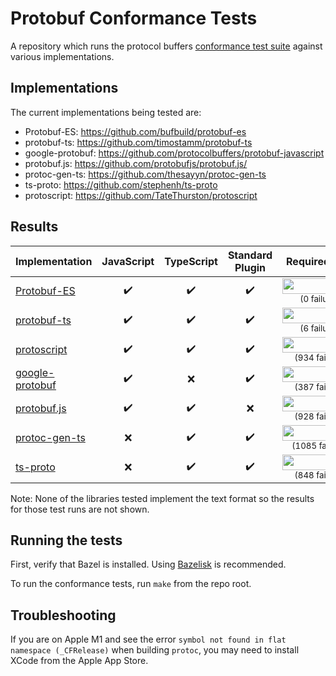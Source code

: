 # Protobuf Conformance Tests

A repository which runs the protocol buffers
[conformance test suite](https://github.com/protocolbuffers/protobuf/tree/main/conformance) against various implementations.

## Implementations

The current implementations being tested are:

* Protobuf-ES:  https://github.com/bufbuild/protobuf-es
* protobuf-ts:  https://github.com/timostamm/protobuf-ts
* google-protobuf:  https://github.com/protocolbuffers/protobuf-javascript
* protobuf.js:  https://github.com/protobufjs/protobuf.js/
* protoc-gen-ts:  https://github.com/thesayyn/protoc-gen-ts
* ts-proto:  https://github.com/stephenh/ts-proto
* protoscript:  https://github.com/TateThurston/protoscript

## Results

<!--- RESULTS-START -->
| Implementation                          | JavaScript         | TypeScript         | Standard<br>Plugin | Required tests                        | Recommended tests                        |
|-----------------------------------------|:------------------:|:------------------:|:------------------:|:-------------------------------------:|:----------------------------------------:|
| [Protobuf-ES](impl/protobuf-es)         | :heavy_check_mark: | :heavy_check_mark: | :heavy_check_mark: | <sub><img src="https://progress-bar.dev/100?width=100&suffix=%25+passing" height="25" width="125" /></sub><br><sup>(0&nbsp;failures)<sub>     | <sub><img src="https://progress-bar.dev/99?width=100&suffix=.8%25+passing" height="25" width="125" /></sub><br><sup>(1&nbsp;failures)<sub>     |
| [protobuf-ts](impl/protobuf-ts)         | :heavy_check_mark: | :heavy_check_mark: | :heavy_check_mark: | <sub><img src="https://progress-bar.dev/99?width=100&suffix=.6%25+passing" height="25" width="125" /></sub><br><sup>(6&nbsp;failures)<sub>     | <sub><img src="https://progress-bar.dev/99?width=100&suffix=.1%25+passing" height="25" width="125" /></sub><br><sup>(5&nbsp;failures)<sub>     |
| [protoscript](impl/protoscript)         | :heavy_check_mark: | :heavy_check_mark: | :heavy_check_mark: | <sub><img src="https://progress-bar.dev/36?width=100&suffix=.9%25+passing" height="25" width="125" /></sub><br><sup>(934&nbsp;failures)<sub>    | <sub><img src="https://progress-bar.dev/11?width=100&suffix=.1%25+passing" height="25" width="125" /></sub><br><sup>(487&nbsp;failures)<sub>    |
| [google-protobuf](impl/google-protobuf) | :heavy_check_mark: | :x:                | :heavy_check_mark: | <sub><img src="https://progress-bar.dev/73?width=100&suffix=.9%25+passing" height="25" width="125" /></sub><br><sup>(387&nbsp;failures)<sub> | <sub><img src="https://progress-bar.dev/60?width=100&suffix=.6%25+passing" height="25" width="125" /></sub><br><sup>(216&nbsp;failures)<sub> |
| [protobuf.js](impl/protobuf.js)         | :heavy_check_mark: | :heavy_check_mark: | :x:                | <sub><img src="https://progress-bar.dev/37?width=100&suffix=.3%25+passing" height="25" width="125" /></sub><br><sup>(928&nbsp;failures)<sub>     | <sub><img src="https://progress-bar.dev/14?width=100&suffix=.1%25+passing" height="25" width="125" /></sub><br><sup>(471&nbsp;failures)<sub>     |
| [protoc-gen-ts](impl/protoc-gen-ts)     | :x:                | :heavy_check_mark: | :heavy_check_mark: | <sub><img src="https://progress-bar.dev/26?width=100&suffix=.7%25+passing" height="25" width="125" /></sub><br><sup>(1085&nbsp;failures)<sub>    | <sub><img src="https://progress-bar.dev/32?width=100&suffix=.7%25+passing" height="25" width="125" /></sub><br><sup>(369&nbsp;failures)<sub>    |
| [ts-proto](impl/ts-proto)               | :x:                | :heavy_check_mark: | :heavy_check_mark: | <sub><img src="https://progress-bar.dev/42?width=100&suffix=.7%25+passing" height="25" width="125" /></sub><br><sup>(848&nbsp;failures)<sub>        | <sub><img src="https://progress-bar.dev/3?width=100&suffix=.65%25+passing" height="25" width="125" /></sub><br><sup>(528&nbsp;failures)<sub>        |
<!--- RESULTS-END -->

Note: None of the libraries tested implement the text format so the results for those test runs are not shown.


## Running the tests

First, verify that Bazel is installed. Using [Bazelisk](https://github.com/bazelbuild/bazelisk) is recommended.

To run the conformance tests, run `make` from the repo root.

## Troubleshooting

If you are on Apple M1 and see the error `symbol not found in flat namespace (_CFRelease)`
when building `protoc`, you may need to install XCode from the Apple App Store.

